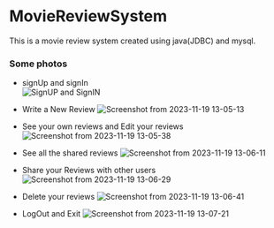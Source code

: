 # MovieReviewSystem
This is a movie review system created using java(JDBC) and mysql.

### Some photos
- signUp and signIn  
![SignUP and SignIN](https://github.com/kd2-80139/MovieReviewSystem/assets/129616115/4a733558-d8dc-431a-9a03-4091bebc248a)

- Write a New Review
![Screenshot from 2023-11-19 13-05-13](https://github.com/kd2-80139/MovieReviewSystem/assets/129616115/1448500d-9050-41bc-8bc0-f482a59e2b64)

- See your own reviews and Edit your reviews
![Screenshot from 2023-11-19 13-05-38](https://github.com/kd2-80139/MovieReviewSystem/assets/129616115/b0827d34-ca23-4f85-a602-a8ee1fb3792f)

- See all the shared reviews
![Screenshot from 2023-11-19 13-06-11](https://github.com/kd2-80139/MovieReviewSystem/assets/129616115/68b30b06-bc2a-481c-b41d-09e3511d2ea6)

- Share your Reviews with other users
![Screenshot from 2023-11-19 13-06-29](https://github.com/kd2-80139/MovieReviewSystem/assets/129616115/fcad564d-87df-47cb-8300-401225aa1264)

- Delete your reviews 
![Screenshot from 2023-11-19 13-06-41](https://github.com/kd2-80139/MovieReviewSystem/assets/129616115/ab91582f-2aa1-4e12-a417-e0728cf3d9ad)

- LogOut and Exit
![Screenshot from 2023-11-19 13-07-21](https://github.com/kd2-80139/MovieReviewSystem/assets/129616115/afc5ca7f-38d3-4db1-af89-069f2325dd46)
